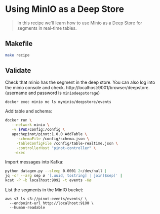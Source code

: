 # Using MinIO as a Deep Store

> In this recipe we'll learn how to use Minio as a Deep Store for segments in real-time tables.


## Makefile

```bash
make recipe
```

## Validate

Check that minio has the segment in the deep store. You can also log into the minio console and check. http://localhost:9001/browser/deepstore. (username and password is `miniodeepstorage`)

```
docker exec minio mc ls myminio/deepstore/events
```

Add table and schema:

```bash
docker run \
   --network minio \
   -v $PWD/config:/config \
   apachepinot/pinot:1.0.0 AddTable \
     -schemaFile /config/schema.json \
     -tableConfigFile /config/table-realtime.json \
     -controllerHost "pinot-controller" \
    -exec
```


Import messages into Kafka:

```bash
python datagen.py --sleep 0.0001 2>/dev/null |
jq -cr --arg sep ø '[.uuid, tostring] | join($sep)' |
kcat -P -b localhost:9092 -t events -Kø
```

List the segments in the MinIO bucket:

```
aws s3 ls s3://pinot-events/events/ \
  --endpoint-url http://localhost:9100 \
  --human-readable 
```

